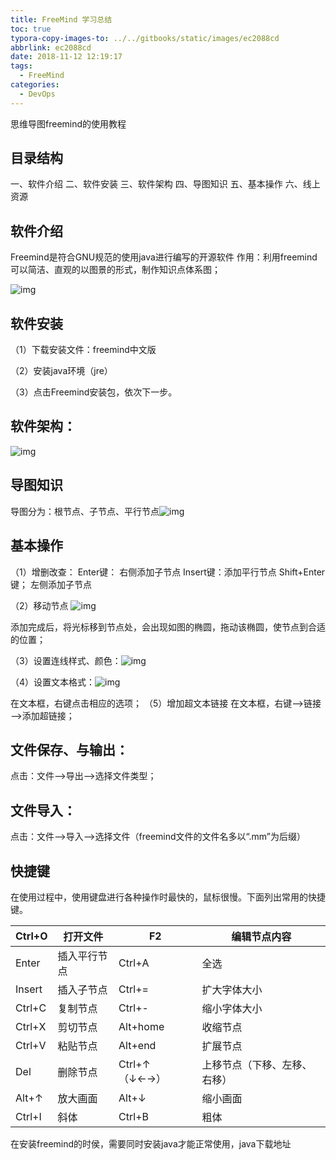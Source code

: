 ```yaml
---
title: FreeMind 学习总结
toc: true
typora-copy-images-to: ../../gitbooks/static/images/ec2088cd
abbrlink: ec2088cd
date: 2018-11-12 12:19:17
tags:
  - FreeMind
categories:
  - DevOps
---
```


思维导图freemind的使用教程
## 目录结构
一、软件介绍
二、软件安装
三、软件架构
四、导图知识
五、基本操作
六、线上资源

## 软件介绍
Freemind是符合GNU规范的使用java进行编写的开源软件
作用：利用freemind可以简洁、直观的以图景的形式，制作知识点体系图；

![img](../../gitbooks/static/images/ec2088cd/25079c529822720e4a4e6c907ccb0a46f01fabcc.jpg)

## 软件安装
（1）下载安装文件：freemind中文版


（2）安装java环境（jre）


（3）点击Freemind安装包，依次下一步。















## 软件架构：

![img](../../gitbooks/static/images/ec2088cd/bca29422720e0cf39077c0910d46f21fbc09aacc.jpg)

## 导图知识
导图分为：根节点、子节点、平行节点![img](../../gitbooks/static/images/ec2088cd/b4d27e0e0cf3d7ca3376b11cf51fbe096963a9cc.jpg)


## 基本操作
（1）增删改查：
Enter键： 右侧添加子节点
Insert键：添加平行节点
Shift+Enter键； 左侧添加子节点

（2）移动节点
![img](../../gitbooks/static/images/ec2088cd/5efe00f3d7ca7bcb43fb4945b9096b63f424a8cc.jpg)

添加完成后，将光标移到节点处，会出现如图的椭圆，拖动该椭圆，使节点到合适的位置；




（3）设置连线样式、颜色：![img](../../gitbooks/static/images/ec2088cd/2003dbca7bcb0a46b8a205536c63f6246960afcc.jpg)


（4）设置文本格式：![img](../../gitbooks/static/images/ec2088cd/fb3a77cb0a46f21ff5b4d039f1246b600e33aecc.jpg)

在文本框，右键点击相应的选项；
（5）增加超文本链接
在文本框，右键—>链接—>添加超链接；

## 文件保存、与输出：
点击：文件—>导出—>选择文件类型；

## 文件导入：
点击：文件—>导入—>选择文件（freemind文件的文件名多以“.mm”为后缀）  

## 快捷键

在使用过程中，使用键盘进行各种操作时最快的，鼠标很慢。下面列出常用的快捷键。

| Ctrl+O | 打开文件     | F2            | 编辑节点内容                 |
| ------ | ------------ | ------------- | ---------------------------- |
| Enter  | 插入平行节点 | Ctrl+A        | 全选                         |
| Insert | 插入子节点   | Ctrl+=        | 扩大字体大小                 |
| Ctrl+C | 复制节点     | Ctrl+-        | 缩小字体大小                 |
| Ctrl+X | 剪切节点     | Alt+home      | 收缩节点                     |
| Ctrl+V | 粘贴节点     | Alt+end       | 扩展节点                     |
| Del    | 删除节点     | Ctrl+↑（↓←→） | 上移节点（下移、左移、右移） |
| Alt+↑  | 放大画面     | Alt+↓         | 缩小画面                     |
| Ctrl+I | 斜体         | Ctrl+B        | 粗体                         |

在安装freemind的时侯，需要同时安装java才能正常使用，java下载地址